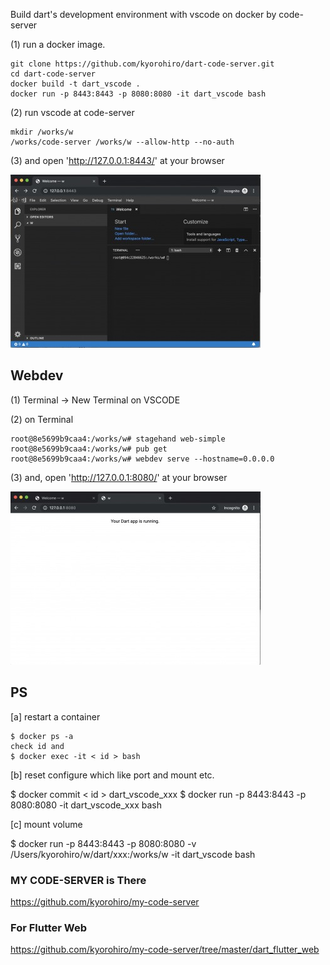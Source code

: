 Build dart's development environment with vscode on docker by code-server


(1) run a docker image.
 
```
git clone https://github.com/kyorohiro/dart-code-server.git
cd dart-code-server
docker build -t dart_vscode .
docker run -p 8443:8443 -p 8080:8080 -it dart_vscode bash
```


(2) run vscode at code-server

```
mkdir /works/w
/works/code-server /works/w --allow-http --no-auth
```

(3) and open 'http://127.0.0.1:8443/' at your browser 

![](root_page.jpg)




## Webdev


(1) Terminal -> New Terminal on VSCODE

(2) on Terminal

```
root@8e5699b9caa4:/works/w# stagehand web-simple
root@8e5699b9caa4:/works/w# pub get
root@8e5699b9caa4:/works/w# webdev serve --hostname=0.0.0.0

```

(3) and, open 'http://127.0.0.1:8080/' at your browser

![](sample_web.jpg)



## PS

[a] restart a container


```
$ docker ps -a
check id and
$ docker exec -it < id > bash
```

[b] reset configure which like port and mount etc.

$ docker commit < id > dart_vscode_xxx
$ docker run -p 8443:8443 -p 8080:8080 -it dart_vscode_xxx bash

[c] mount volume

$ docker run -p 8443:8443 -p 8080:8080 -v /Users/kyorohiro/w/dart/xxx:/works/w -it dart_vscode bash



### MY CODE-SERVER is There

https://github.com/kyorohiro/my-code-server

### For Flutter Web

https://github.com/kyorohiro/my-code-server/tree/master/dart_flutter_web
